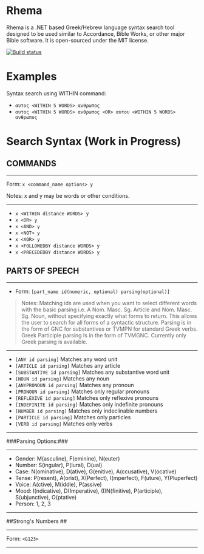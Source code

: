 # Rhema

Rhema is a .NET based Greek/Hebrew language syntax search tool designed to be used similar to Accordance, Bible Works, or other major Bible software. It is open-sourced under the MIT license.

[![Build status](https://ci.appveyor.com/api/projects/status/07dm7uq4c06ylwj6?svg=true)](https://ci.appveyor.com/project/vbnet3d/rhema)

# Examples

Syntax search using WITHIN command: 

 - `αυτος <WITHIN 5 WORDS> ανθρωπος`
 - `αυτος <WITHIN 5 WORDS> ανθρωπος <OR> αυτου <WITHIN 5 WORDS> ανθρωπος`

# Search Syntax (Work in Progress)

## COMMANDS ##

---
Form: `x <command_name options> y` 

Notes: x and y may be words or other conditions.

---
 - `x <WITHIN distance WORDS> y` 
 - `x <OR> y`  
 - `x <AND> y` 
 - `x <NOT> y` 
 - `x <XOR> y`
 - `x <FOLLOWEDBY distance WORDS> y`
 - `x <PRECEDEDBY distance WORDS> y` 

## PARTS OF SPEECH ##

---
 - Form: `[part_name id(numeric, optional) parsing(optional)]`

> Notes: Matching ids are used when you want to select different words
 with the basic parsing i.e. A Nom. Masc. Sg. Article and Nom. Masc. Sg. Noun, without specifying exactly what forms to return. This allows the user to search for all forms of a syntactic structure. Parsing is in the form of GNC for substantives or TVMPN for standard Greek verbs. Greek Participle parsing Is in the form of TVMGNC. Currently only Greek parsing is available.

---

 - `[ANY id parsing]`           Matches any word unit
 - `[ARTICLE id parsing]`       Matches any article
 - `[SUBSTANTIVE id parsing]`   Matches any substantive word unit
 - `[NOUN id parsing]`          Matches any noun
 - `[ANYPRONOUN id parsing]`    Matches any pronoun
 - `[PRONOUN id parsing]`       Matches only regular pronouns
 - `[REFLEXIVE id parsing]`     Matches only reflexive pronouns
 - `[INDEFINITE id parsing]`    Matches only indefinite pronouns
 - `[NUMBER id parsing]`        Matches only indeclinable numbers
 - `[PARTICLE id parsing]`      Matches only particles
 - `[VERB id parsing]`          Matches only verbs

---
###Parsing Options:###

---
  - Gender: M(asculine), F(eminine), N(euter)
  - Number: S(ingular), P(lural), D(ual)
  - Case:   N(ominative), D(ative), G(enitive), A(ccusative), V(ocative)
  - Tense:  P(resent), A(orist), X(Perfect), I(mperfect), F(uture), Y(Pluperfect)
  - Voice:  A(ctive), M(iddle), P(assive)
  - Mood:   I(ndicative), D(Imperative), (I)N(finitive), P(articiple), S(ubjunctive), O(ptative)
  - Person: 1, 2, 3



---
##Strong's Numbers ##

---
Form: `<G123>`

---
